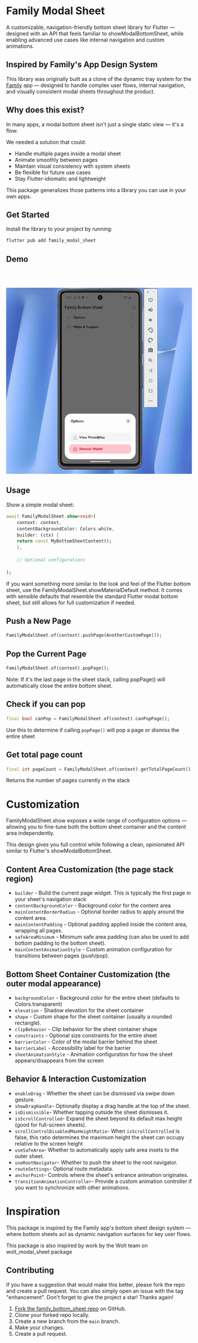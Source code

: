 # Family Modal Sheet

A customizable, navigation-friendly bottom sheet library for Flutter — designed with an API that feels familiar to showModalBottomSheet, while enabling advanced use cases like internal navigation and custom animations.


##  Inspired by Family's App Design System

This library was originally built as a clone of the dynamic tray system for the [Family](https://family.co/) app — designed to handle complex user flows, internal navigation, and visually consistent modal sheets throughout the product.

## Why does this exist?
In many apps, a modal bottom sheet isn't just a single static view — it's a flow.

We needed a solution that could:

- Handle multiple pages inside a modal sheet
- Animate smoothly between pages
- Maintain visual consistency with system sheets
- Be flexible for future use cases
- Stay Flutter-idiomatic and lightweight

This package generalizes those patterns into a library you can use in your own apps.

## Get Started
Install the library to your project by running: 

```bash
flutter pub add family_modal_sheet
```

## Demo
</br>
</br>

![Example app](https://github.com/danielkiing3/family_bottom_sheet/blob/main/doc/family_modal_sheet_demo.gif?raw=true)

## Usage
Show a simple modal sheet:



```dart
await FamilyModalSheet.show<void>(
    context: context,
    contentBackgroundColor: Colors.white,
    builder: (ctx) {
    return const MyBottomSheetContent();
    },

    // Optional configurations

);
```
If you want something more similar to the look and feel of the Flutter bottom sheet, use the FamilyModalSheet.showMaterialDefault method. It comes with sensible defaults that resemble the standard Flutter modal bottom sheet, but still allows for full customization if needed.


## Push a New Page

```dart
FamilyModalSheet.of(context).pushPage(AnotherCustomPage());
```

## Pop the Current Page
```dart
FamilyModalSheet.of(context).popPage();
```
Note: If it's the last page in the sheet stack, calling popPage() will automatically close the entire bottom sheet.


## Check if you can pop
```dart
final bool canPop = FamilyModalSheet.of(context).canPopPage();
```
Use this to determine if calling `popPage()` will pop a page or dismiss the entire sheet

## Get total page count
```dart
final int pageCount = FamilyModalSheet.of(context).getTotalPageCount();
```
Returns the number of pages currently in the stack



# Customization
FamilyModalSheet.show exposes a wide range of configuration options — allowing you to fine-tune both the bottom sheet container and the content area independently.

This design gives you full control while following a clean, opinionated API similar to Flutter's showModalBottomSheet.

## Content Area Customization (the page stack region)
- `builder` - Build the current page widget. This is typically the first page in your sheet's navigation stack
- `contentBackgroundColor` - Background color for the content area
- `mainContentBorderRadius` - Optional border radius to apply around the content area.
- `mainContentPadding` - Optional padding applied inside the content area, wrapping all pages.
- `safeAreaMinimum` - Minimum safe area padding (can also be used to add bottom padding to the bottom sheet).
- `mainContentAnimationStyle` - Custom animation configuration for transitions between pages (push/pop).

## Bottom Sheet Container Customization (the outer modal appearance)
- `backgroundColor` - Background color for the entire sheet (defaults to Colors.transparent)
- `elevation` - Shadow elevation for the sheet container
- `shape` - Custom shape for the sheet container (usually a rounded rectangle).
- `clipBehavior` - Clip behavior for the sheet container shape
- `constraints` - Optional size constraints for the entire sheet
- `barrierColor` - Color of the modal barrier behind the sheet
- `barrierLabel` - Accessibility label for the barrier
- `sheetAnimationStyle` - Animation configuration for how the sheet appears/disappears from the screen

## Behavior & Interaction Customization

- `enableDrag` - Whether the sheet can be dismissed via swipe down gesture.
- `showDragHandle`- Optionally display a drag handle at the top of the sheet.
- `isDismissible`- Whether tapping outside the sheet dismisses it.
- `isScrollControlled`- Expand the sheet beyond its default max height (good for full-screen sheets).
-  `scrollControlDisabledMaxHeightRatio`- When `isScrollControlled` is false, this ratio determines the maximum height the sheet can occupy relative to the screen height
- `useSafeArea`- Whether to automatically apply safe area insets to the outer sheet.
- `useRootNavigator`- Whether to push the sheet to the root navigator.
- `routeSettings`- Optional route metadata.
- `anchorPoint`- Controls where the sheet's entrance animation originates.
- `transitionAnimationController`- Provide a custom animation controller if you want to synchronize with other animations.


# Inspiration
This package is inspired by the Family app's bottom sheet design system — where bottom sheets act as dynamic navigation surfaces for key user flows.

This package is also inspired by work by the Wolt team on wolt_modal_sheet package

## Contributing
If you have a suggestion that would make this better, please fork the repo and create a pull request. You can also simply open an issue with the tag "enhancement". Don't forget to give the project a star! Thanks again!

1. [Fork the family_bottom_sheet repo](https://github.com/danielkiing3/family_bottom_sheet/fork) on GitHub.
2. Clone your forked repo locally.
3. Create a new branch from the `main` branch.
4. Make your changes.
5. Create a pull request.